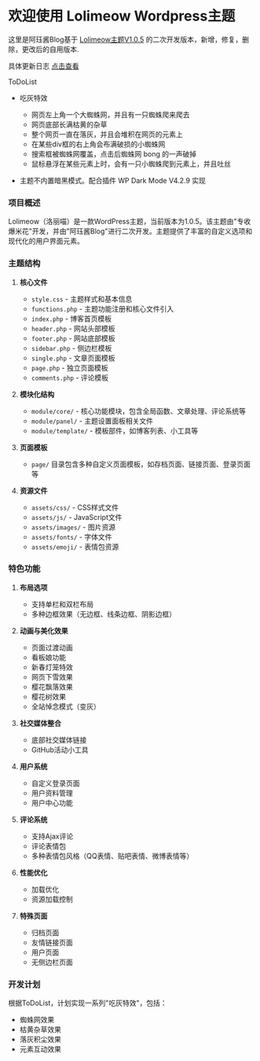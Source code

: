 # 欢迎使用 Lolimeow Wordpress主题


这里是阿珏酱Blog基于 [Lolimeow主题V1.0.5](https://github.com/baomihuahua/lolimeow "Lolimeow主题") 的二次开发版本，新增，修复，删除，更改后的自用版本.


具体更新日志 [点击查看](https://github.com/iAJue/lolimeow/commits/master/ "点击查看")

ToDoList
- 吃灰特效
    - 网页左上角一个大蜘蛛网，并且有一只蜘蛛爬来爬去
    - 网页底部长满枯黄的杂草
    - 整个网页一直在落灰，并且会堆积在网页的元素上
    - 在某些div框的右上角会布满破损的小蜘蛛网
    - 搜索框被蜘蛛网覆盖，点击后蜘蛛网 bong 的一声破掉
    - 鼠标悬浮在某些元素上时，会有一只小蜘蛛爬到元素上，并且吐丝

- 主题不内置暗黑模式。配合插件 WP Dark Mode V4.2.9 实现

### 项目概述
Lolimeow（洛丽喵）是一款WordPress主题，当前版本为1.0.5。该主题由"专收爆米花"开发，并由"阿珏酱Blog"进行二次开发。主题提供了丰富的自定义选项和现代化的用户界面元素。

### 主题结构
1. **核心文件**
   - `style.css` - 主题样式和基本信息
   - `functions.php` - 主题功能注册和核心文件引入
   - `index.php` - 博客首页模板
   - `header.php` - 网站头部模板
   - `footer.php` - 网站底部模板
   - `sidebar.php` - 侧边栏模板
   - `single.php` - 文章页面模板
   - `page.php` - 独立页面模板
   - `comments.php` - 评论模板

2. **模块化结构**
   - `module/core/` - 核心功能模块，包含全局函数、文章处理、评论系统等
   - `module/panel/` - 主题设置面板相关文件
   - `module/template/` - 模板部件，如博客列表、小工具等

3. **页面模板**
   - `page/` 目录包含多种自定义页面模板，如存档页面、链接页面、登录页面等

4. **资源文件**
   - `assets/css/` - CSS样式文件
   - `assets/js/` - JavaScript文件
   - `assets/images/` - 图片资源
   - `assets/fonts/` - 字体文件
   - `assets/emoji/` - 表情包资源

### 特色功能
1. **布局选项**
   - 支持单栏和双栏布局
   - 多种边框效果（无边框、线条边框、阴影边框）

2. **动画与美化效果**
   - 页面过渡动画
   - 看板娘功能
   - 新春灯笼特效
   - 网页下雪效果
   - 樱花飘落效果
   - 樱花树效果
   - 全站悼念模式（变灰）

3. **社交媒体整合**
   - 底部社交媒体链接
   - GitHub活动小工具

4. **用户系统**
   - 自定义登录页面
   - 用户资料管理
   - 用户中心功能

5. **评论系统**
   - 支持Ajax评论
   - 评论表情包
   - 多种表情包风格（QQ表情、贴吧表情、微博表情等）

6. **性能优化**
   - 加载优化
   - 资源加载控制

7. **特殊页面**
   - 归档页面
   - 友情链接页面
   - 用户页面
   - 无侧边栏页面

### 开发计划
根据ToDoList，计划实现一系列"吃灰特效"，包括：
- 蜘蛛网效果
- 枯黄杂草效果
- 落灰积尘效果
- 元素互动效果
